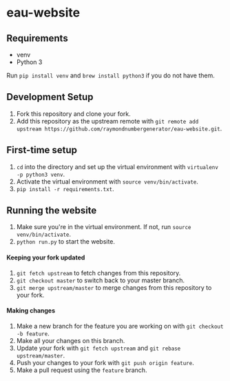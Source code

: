 # eau-website

## Requirements
- venv
- Python 3

Run `pip install venv` and `brew install python3` if you do not have them.

## Development Setup

1. Fork this repository and clone your fork.
2. Add this repository as the upstream remote with `git remote add upstream https://github.com/raymondnumbergenerator/eau-website.git`.

## First-time setup
1. `cd` into the directory and set up the virtual environment with `virtualenv -p python3 venv`.
2. Activate the virtual environment with `source venv/bin/activate`.
3. `pip install -r requirements.txt`.

## Running the website
1. Make sure you're in the virtual environment. If not, run `source venv/bin/activate`.
2. `python run.py` to start the website.

#### Keeping your fork updated
1. `git fetch upstream` to fetch changes from this repository.
2. `git checkout master` to switch back to your master branch.
3. `git merge upstream/master` to merge changes from this repository to your fork.

#### Making changes
1. Make a new branch for the feature you are working on with `git checkout -b feature`.
2. Make all your changes on this branch.
3. Update your fork with `git fetch upstream` and `git rebase upstream/master`.
4. Push your changes to your fork with `git push origin feature`.
5. Make a pull request using the `feature` branch.
